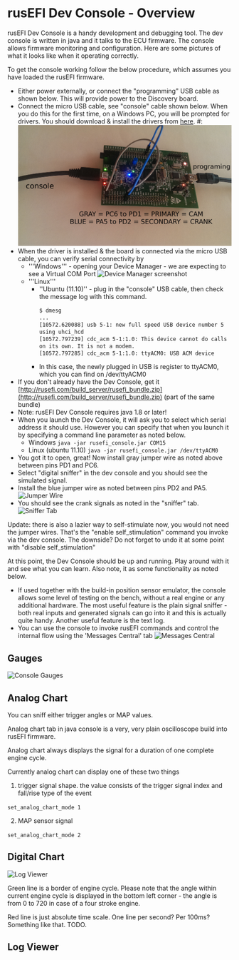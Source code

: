 # rusEFI Dev Console - Overview
rusEFI Dev Console is a handy development and debugging tool. The dev console is written in java and it talks to the ECU firmware. The console allows firmware monitoring and configuration. Here are some pictures of what it looks like when it operating correctly.

To get the console working follow the below procedure, which assumes you have loaded the rusEFI firmware.

* Either power externally, or connect the "programming" USB cable as shown below. This will provide power to the Discovery board.
* Connect the micro USB cable, see "console" cable shown below. When you do this for the first time, on a Windows PC, you will be prompted for drivers. You should download & install the drivers from [here](http://www.st.com/web/en/catalog/tools/PF257938). #: ![Jumper Setup](Images/rusEFI_STM.jpg)
* When the driver is installed & the board is connected via the micro USB cable, you can verify serial connectivity by
  * '''Windows''' - opening your Device Manager - we are expecting to see a Virtual COM Port 
    ![Device Manager screenshot](http://rusefi.com/images/forum_posts/device_manager.png)
  * '''Linux'''
    * ''Ubuntu (11.10)'' - plug in the "console" USB cable, then check the message log with this command.
      ```
      $ dmesg
      ...
      [10572.620088] usb 5-1: new full speed USB device number 5 using uhci_hcd
      [10572.797239] cdc_acm 5-1:1.0: This device cannot do calls on its own. It is not a modem.
      [10572.797285] cdc_acm 5-1:1.0: ttyACM0: USB ACM device
      ```
     *  In this case, the newly plugged in USB is register to ttyACM0, which you can find on /dev/ttyACM0
* If you don't already have the Dev Console, get it [http://rusefi.com/build_server/rusefi_bundle.zip](http://rusefi.com/build_server/rusefi_bundle.zip) (part of the same bundle)
* Note: rusEFI Dev Console requires java 1.8 or later!
* When you launch the Dev Console, it will ask you to select which serial address it should use. However you can specify that when you launch it by specifying a command line parameter as noted below.
  * Windows
    `java -jar rusefi_console.jar COM15`
  * Linux (ubuntu 11.10)
    `java -jar rusefi_console.jar /dev/ttyACM0`
* You got it to open, great! Now install gray jumper wire as noted above between pins PD1 and PC6.
* Select "digital sniffer" in the dev console and you should see the simulated signal.
* Install the blue jumper wire as noted between pins PD2 and PA5.
![Jumper Wire](Images/discovery_and_wires.jpg)
* You should see the crank signals as noted in the "sniffer" tab.
![Sniffer Tab](Images/java_console_2.png)

Update: there is also a lazier way to self-stimulate now, you would not need the jumper wires. That's the "enable self_stimulation" command you invoke via the dev console. The downside? Do not forget to undo it at some point with "disable self_stimulation"

At this point, the Dev Console should be up and running. Play around with it and see what you can learn. Also note, it as some functionality as noted below. 

* If used together with the build-in position sensor emulator, the console allows some level of testing on the bench, without a real engine or any additional hardware. The most useful feature is the plain signal sniffer - both real inputs and generated signals can go into it and this is actually quite handy. Another useful feature is the text log.
* You can use the console to invoke rusEFI commands and control the internal flow using the 'Messages Central' tab
![Messages Central](Images/messages_central.png)

## Gauges

![Console Gauges](Images/java_console_1.png)

## Analog Chart

You can sniff either trigger angles or MAP values. 

Analog chart tab in java console is a very, very plain oscilloscope build into rusEFI firmware.

Analog chart always displays the signal for a duration of one complete engine cycle.

Currently analog chart can display one of these two things

1. trigger signal shape. the value consists of the trigger signal index and fall/rise type of the event

`set_analog_chart_mode 1`

2. MAP sensor signal

`set_analog_chart_mode 2`

## Digital Chart

![Log Viewer](Images/log_viewer.png)

Green line is a border of engine cycle. Please note that the angle within current engine cycle is displayed in the bottom left corner - the angle is from 0 to 720 in case of a four stroke engine.

Red line is just absolute time scale. One line per second? Per 100ms? Something like that. TODO.

## Log Viewer
